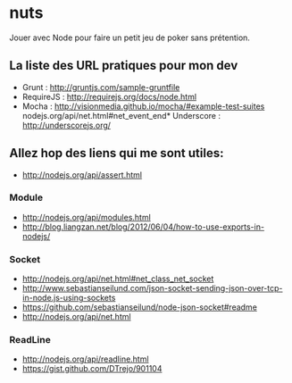 nuts
====

Jouer avec Node pour faire un petit jeu de poker sans prétention.

La liste des URL pratiques pour mon dev
---------------------------------------
* Grunt : http://gruntjs.com/sample-gruntfile
* RequireJS : http://requirejs.org/docs/node.html
* Mocha : http://visionmedia.github.io/mocha/#example-test-suites
nodejs.org/api/net.html#net_event_end* Underscore : http://underscorejs.org/

Allez hop des liens qui me sont utiles:
---------------------------------------
* http://nodejs.org/api/assert.html

### Module
* http://nodejs.org/api/modules.html
* http://blog.liangzan.net/blog/2012/06/04/how-to-use-exports-in-nodejs/

### Socket
* http://nodejs.org/api/net.html#net_class_net_socket
* http://www.sebastianseilund.com/json-socket-sending-json-over-tcp-in-node.js-using-sockets
* https://github.com/sebastianseilund/node-json-socket#readme
* http://nodejs.org/api/net.html

### ReadLine
* http://nodejs.org/api/readline.html
* https://gist.github.com/DTrejo/901104
